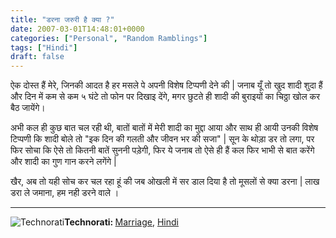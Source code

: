 ```yaml
---
title: "डरना जरुरी है क्या ?"
date: 2007-03-01T14:48:01+0000
categories: ["Personal", "Random Ramblings"]
tags: ["Hindi"]
draft: false
---
```


ऐक दोस्त हैं मेरे, जिनकी आदत है हर मसले पे अपनी विशेष टिप्पणी देने की | जनाब यूँ तो खुद शादी शुदा हैं और दिन में कम से कम ५ घंटे तो फोन पर दिखाइ देंगे, मगर छुटते ही शादी की बुराइयों का चिठ्ठा खोल कर बैठ जायेंगे।

अभी कल ही कुछ बात चल रही थी, बातों बातों में मेरी शादी का मुद्दा आया और साथ ही आयी उनकी विशेष टिप्पणी कि शादी बोले तो "इक दिन की गलती और जीवन भर की सजा" | सून के थोड़ा डर तो लगा, पर फिर सोचा कि ऐसे तो कितनी बातें सुननी पड़ेगी, फिर ये जनाब तो ऐसे ही हैं कल फिर भाभी से बात करेंगे और शादी का गुण गान करने लगेंगे |

खैर, अब तो यही सोच कर चल रहा हूं की जब ओखली में सर डाल दिया है तो मूसलों से क्या डरना | लाख डरा ले जमाना, हम नही डरने वाले ।
<hr /><p><img src="http://rakeshkumar.wordpress.com/wp-content/uploads/2006/08/technorati.gif" alt="Technorati" /><strong>Technorati: </strong><a href="http://www.technorati.com/tag/Marriage" rel="tag">Marriage</a>, <a href="http://www.technorati.com/tag/Hindi" rel="tag">Hindi</a></p>